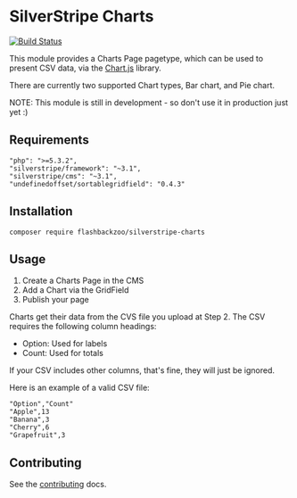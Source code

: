 # SilverStripe Charts

[![Build Status](https://travis-ci.org/flashbackzoo/silverstripe-charts.svg?branch=master)](https://travis-ci.org/flashbackzoo/silverstripe-charts)

This module provides a Charts Page pagetype, which can be used to present CSV data, via the [Chart.js](http://www.chartjs.org/) library.

There are currently two supported Chart types, Bar chart, and Pie chart.

NOTE: This module is still in development - so don't use it in production just yet :)

## Requirements

```
"php": ">=5.3.2",
"silverstripe/framework": "~3.1",
"silverstripe/cms": "~3.1",
"undefinedoffset/sortablegridfield": "0.4.3"
```

## Installation

`composer require flashbackzoo/silverstripe-charts`

## Usage

1. Create a Charts Page in the CMS
2. Add a Chart via the GridField
3. Publish your page

Charts get their data from the CVS file you upload at Step 2. The CSV requires the following column headings:

- Option: Used for labels
- Count: Used for totals

If your CSV includes other columns, that's fine, they will just be ignored.

Here is an example of a valid CSV file:

```
"Option","Count"
"Apple",13
"Banana",3
"Cherry",6
"Grapefruit",3
```

## Contributing

See the [contributing](CONTRIBUTING.md) docs.
